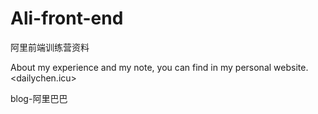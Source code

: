 # Ali-front-end
 阿里前端训练营资料

About my experience and my note, you can find in my personal website.<dailychen.icu>

blog-阿里巴巴
